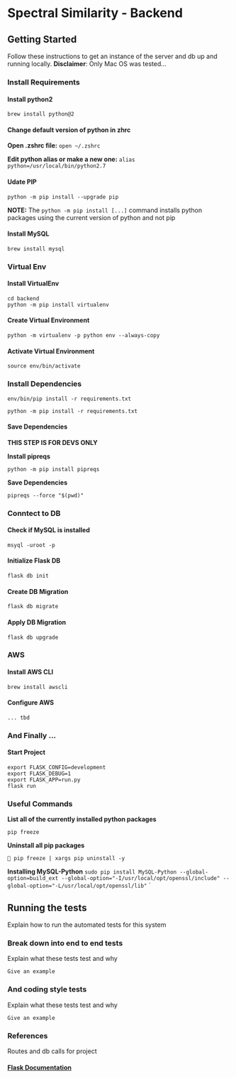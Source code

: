 # Spectral Similarity - Backend

## Getting Started
Follow these instructions to get an instance of the server and db up and running locally. 
**Disclaimer**: Only Mac OS was tested...  

### Install Requirements
#### Install python2
`brew install python@2`

#### Change default version of python in zhrc
**Open .zshrc file:** `open ~/.zshrc`

**Edit python alias or make a new one:** `alias python=/usr/local/bin/python2.7`

#### Udate PIP
`python -m pip install --upgrade pip`

**NOTE:** The `python -m pip install [...]` command installs python packages using the current version of python and not pip 


#### Install MySQL

`brew install mysql`

### Virtual Env

#### Install VirtualEnv

```
cd backend
python -m pip install virtualenv
```

#### Create Virtual Environment
`python -m virtualenv -p python env --always-copy`

#### Activate Virtual Environment

`source env/bin/activate`

### Install Dependencies

`env/bin/pip install -r requirements.txt`


`python -m pip install -r requirements.txt`

#### Save Dependencies
**THIS STEP IS FOR DEVS ONLY** 

**Install pipreqs**
 
`python -m pip install pipreqs`

**Save Dependencies**

`pipreqs --force "$(pwd)"`

### Conntect to DB
#### Check if MySQL is installed
`msyql -uroot -p`

#### Initialize Flask DB
`flask db init`

#### Create DB Migration
`flask db migrate`

#### Apply DB Migration
`flask db upgrade`

### AWS
#### Install AWS CLI
`brew install awscli`

#### Configure AWS
`... tbd`

### And Finally ...
#### Start Project 
```
export FLASK_CONFIG=development
export FLASK_DEBUG=1
export FLASK_APP=run.py
flask run
```

### Useful Commands
**List all of the currently installed python packages**

`pip freeze`

**Uninstall all pip packages**

` pip freeze | xargs pip uninstall -y`


**Installing MySQL-Python**
`sudo pip install MySQL-Python --global-option=build_ext --global-option="-I/usr/local/opt/openssl/include" --global-option="-L/usr/local/opt/openssl/lib"`
`
## Running the tests

Explain how to run the automated tests for this system

### Break down into end to end tests

Explain what these tests test and why

```
Give an example
```

### And coding style tests

Explain what these tests test and why

```
Give an example
```
### References

Routes and db calls for project
#### [Flask Documentation](https://buildmedia.readthedocs.org/media/pdf/flask/rtd/flask.pdf)
